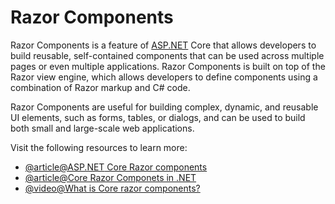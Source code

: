 # Razor Components

Razor Components is a feature of [ASP.NET](http://ASP.NET) Core that allows developers to build reusable, self-contained components that can be used across multiple pages or even multiple applications. Razor Components is built on top of the Razor view engine, which allows developers to define components using a combination of Razor markup and C# code.

Razor Components are useful for building complex, dynamic, and reusable UI elements, such as forms, tables, or dialogs, and can be used to build both small and large-scale web applications.

Visit the following resources to learn more:

- [@article@ASP.NET Core Razor components](https://learn.microsoft.com/en-us/aspnet/core/blazor/components/?view=aspnetcore-7.0)
- [@article@Core Razor Componets in .NET](https://www.c-sharpcorner.com/blogs/asp-net-core-razor-componets)
- [@video@What is Core razor components?](https://www.youtube.com/watch?v=KseDLejhYi0)